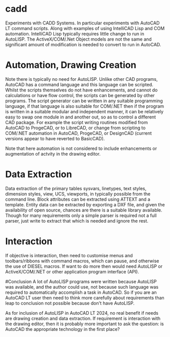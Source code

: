 # cadd
Experiments with CADD Systems. In particular experiments with AutoCAD LT command scripts. 
Along with examples of using IntelliCAD Lisp and COM automation.
IntelliCAD Lisp typically requires little change to run in AutoLISP.
The ActiveX/COM/.Net Object models are not the same and significant amount of modification is needed to convert to run in AutoCAD.

# Automation, Drawing Creation
Note there is typically no need for AutoLISP. Unlike other CAD programs, AutoCAD has a command language and this language can be scripted. Whilst the scripts themselves do not have enhancements, and cannot do calculations or have flow control, the scripts can be generated by other programs. The script generator can be written in any suitable programming language, if that language is also suitable for COM/.NET then if the program is written in a suitable modular and independent manner, it can be relatively easy to swap one module in and another out, so as to control a different CAD package. For example the script writing routines modified from AutoCAD to ProgeCAD, or to LibreCAD, or change from scripting to COM/.NET automation in AutoCAD, ProgeCAD, or DesignCAD (current versions appear to have reverted to BasicCAD).

Note that here automation is not considered to include enhancements or augmentation of actvity in the drawing editor. 

# Data Extraction
Data extraction of the primary tables sysvars, linetypes, text styles, dimension styles, view, UCS, viewports, in typically possible from the command line. Block attributes can be extracted using ATTEXT and a template. Entity data can be extracted by exporting a DXF file, and given the availability of open source, chances are there is a suitable library available. Though for many requirements only a simple parser is required not a full parser, just write to extract that which is needed and ignore the rest.

# Interaction
If objective is interaction, then need to customise menus and toolbars/ribbons with command macros, which can pause, and otherwise the use of DIESEL macros. If want to do more then would need AutoLISP or ActiveX/COM/.NET or other application program interface (API).

#Conclusion
A lot of AutoLISP programs were written because AutoLISP was available, and the author could use, not because such language was required to automatically accomplish a task in AutoCAD. So if you are an AutoCAD LT user then need to think more carefully about requirements than leap to conclusion not possible because don't have AutoLISP.

As for inclusion of AutoLISP in AutoCAD LT 2024, no real benefit if needs are drawing creation and data extraction. If requirement is interaction with the drawing editor, then it is probably more important to ask the question: is AutoCAD the appropriate technology in the first place?

